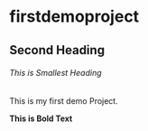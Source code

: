 # firstdemoproject

## Second Heading

###### This is Smallest Heading

This is my first demo Project.

**This is Bold Text**
